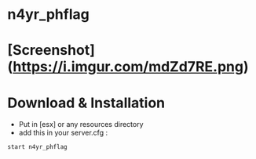 # n4yr_phflag

# [Screenshot] (https://i.imgur.com/mdZd7RE.png)


# Download & Installation
* Put in [esx] or any resources directory
* add this in your server.cfg :

```start n4yr_phflag```
